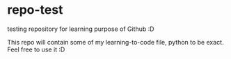 # repo-test
testing repository for learning purpose of Github :D

This repo will contain some of my learning-to-code file, python to be exact. Feel free to use it :D 
